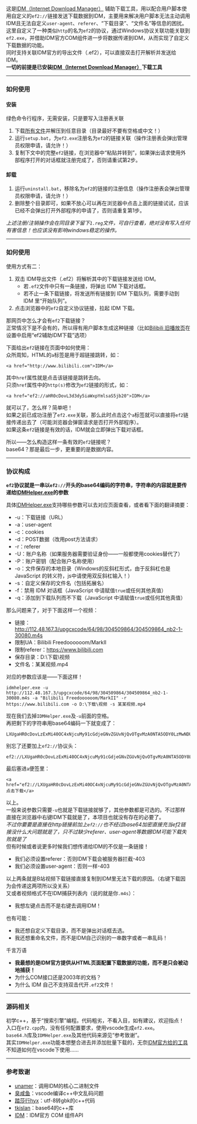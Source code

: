 这是[IDM（Internet Download Manager）](http://www.internetdownloadmanager.com/) 辅助下载工具，用以配合用户脚本使用自定义的`ef2://`链接发送下载数据到IDM，主要用来解决用户脚本无法主动调用IDM且无法自定义`user-agent`、`referer`、“下载目录”、“文件名”等信息的困扰。  
这里自定义了一种类似`http`的名为`ef2`的协议，通过Windows协议关联功能关联到`ef2.exe`，并借助IDM官方COM组件进一步将数据传递到IDM，从而实现了自定义下载数据的功能。  
同时支持关联IDM官方的导出文件（.ef2），可以直接双击打开解析并发送给 IDM。  
**一切的前提是已安装[IDM（Internet Download Manager）](http://www.internetdownloadmanager.com/)下载工具**  

---
### 如何使用

#### 安装
绿色命令行程序，无需安装，只是要写入注册表关联
1. 下载[所有文件](https://github.com/MotooriKashin/ef2/archive/master.zip)并解压到任意目录（目录最好不要有空格或中文！）
2. 运行`setup.bat`，为`ef2.exe`注册名为`ef2`的链接关联（操作注册表会弹出管理员权限申请，请允许！）
3. 复制下文中的完整`ef2`链接，在浏览器中“粘贴并转到”，如果弹出请求使用外部程序打开的对话框就注册完成了，否则请重试第2步。

#### 卸载
1. 运行`uninstall.bat`，移除名为`ef2`的链接的注册信息（操作注册表会弹出管理员权限申请，请允许！）  
2. 删除整个目录即可，如果不放心可以再在浏览器中点击上面的链接试试，应该已经不会弹出打开外部程序的申请了，否则请重复第1步。

*上述注册/注销操作会在同目录下留下`1.reg`文件，可自行查看，绝对没有写入任何有害信息！也应该没有影响windows稳定的操作。*

---
### 如何使用
使用方式有二：
   1. 双击 IDM导出文件（.ef2）将解析其中的下载链接发送给 IDM。
      - 若`.ef2`文件中只有一条链接，将弹出 IDM 下载对话框。
      - 若不止一条下载链接，将发送所有链接到 IDM 下载队列，需要手动到 IDM 里“开始队列”。
   2. 点击浏览器中的`ef2`自定义协议链接，拉起 IDM 下载。

那网页中怎么才会有`ef2`下载链接？  
正常情况下是不会有的，所以得有用户脚本生成这种链接（比如[Bilibili 旧播放页](https://github.com/MotooriKashin/Bilibili-Old/)在设置中启用“ef2辅助IDM下载”选项）  

下面给出`ef2`链接在页面中如何使用：    
众所周知，HTML的`a`标签是用于超链接跳转，如：
```
<a href="http://www.bilibili.com">IDM</a>
```
其中`href`属性就是点击该链接是跳转去向。  
只须`href`属性中的`http(s)`修改为`ef2`链接的形式，如：
```
<a href="ef2://aHR0cDovL3d3dy5iaWxpYmlsaS5jb20">IDM</a>
```
就可以了，怎么样？简单吧！  
如果之前已成功注册了`ef2.exe`关联，那么此时点击这个`a`标签就可以直接将`ef2`链接传递出去了（可能浏览器会弹窗请求是否打开外部程序）。  
如果这条`ef2`链接是有效的话，IDM就会立即弹出下载对话框。  

所以——怎么构造这样一条有效的`ef2`链接呢？  
base64？那是最后一步，更重要的是数据内容。

---
### 协议构成
**`ef2`协议就是一串以`ef2://`开头的base64编码的字符串，字符串的内容就是要传递给[IDMHelper.exe](https://github.com/unamer/IDMHelper)的参数**  

具体[IDMHelper.exe](https://github.com/unamer/IDMHelper)支持哪些参数可以去对应页面查看，或者看下面的翻译摘要：
   - -u：下载链接（URL）
   - -a：user-agent
   - -c：cookies
   - -d：POST数据（改用post方法请求）
   - -r：referer
   - -U：账户名称（如果服务器需要验证身份——一般都使用cookies替代了）
   - -P：账户密钥（配合账户名称使用）
   - -o：文件保存的本地目录（Windows的反斜杠形式，由于反斜杠也是 JavaScript 的转义符，js中请使用双反斜杠输入！）
   - -s：自定义保存的文件名（包括拓展名）
   - -f：禁用 IDM 对话框（JavaScript 中请赋值`true`或任何其他真值）
   - -q：添加到下载队列而不下载（JavaScript 中请赋值`true`或任何其他真值）

那么问题来了，对于下面这样一个视频：
   - 链接：http://112.48.167.3/upgcxcode/64/98/304509864/304509864_nb2-1-30080.m4s
   - 限制UA：Bilibili Freedoooooom/MarkII
   - 限制referer：https://www.bilibili.com
   - 保存目录：D:\下载\视频
   - 文件名：某某视频.mp4

对应的参数应该是——下面这样！
```
idmhelper.exe -u http://112.48.167.3/upgcxcode/64/98/304509864/304509864_nb2-1-30080.m4s -a "Bilibili Freedoooooom/MarkII" -r https://www.bilibili.com -o D:\下载\视频 -s 某某视频.mp4
```
现在我们去掉`IDMHelper.exe`及`-u`前面的空格。  
再把剩下的字符串用base64编码一下就变成了：
```
LXUgaHR0cDovLzExMi40OC4xNjcuMy91cGdjeGNvZGUvNjQvOTgvMzA0NTA5ODY0LzMwNDUwOTg2NF9uYjItMS0zMDA4MC5tNHMgLWEgIkJpbGliaWxpIEZyZWVkb29vb29vbS9NYXJrSUkiIC1yIGh0dHBzOi8vd3d3LmJpbGliaWxpLmNvbSAtbyBEOlzkuIvovb1c6KeG6aKRIC1zIOafkOafkOinhumikS5tcDQ
```
别忘了还要加上`ef2://`协议头：
```
ef2://LXUgaHR0cDovLzExMi40OC4xNjcuMy91cGdjeGNvZGUvNjQvOTgvMzA0NTA5ODY0LzMwNDUwOTg2NF9uYjItMS0zMDA4MC5tNHMgLWEgIkJpbGliaWxpIEZyZWVkb29vb29vbS9NYXJrSUkiIC1yIGh0dHBzOi8vd3d3LmJpbGliaWxpLmNvbSAtbyBEOlzkuIvovb1c6KeG6aKRIC1zIOafkOafkOinhumikS5tcDQ
```
最后塞进`a`便签里：
```
<a href="ef2://LXUgaHR0cDovLzExMi40OC4xNjcuMy91cGdjeGNvZGUvNjQvOTgvMzA0NTA5ODY0LzMwNDUwOTg2NF9uYjItMS0zMDA4MC5tNHMgLWEgIkJpbGliaWxpIEZyZWVkb29vb29vbS9NYXJrSUkiIC1yIGh0dHBzOi8vd3d3LmJpbGliaWxpLmNvbSAtbyBEOlzkuIvovb1c6KeG6aKRIC1zIOafkOafkOinhumikS5tcDQ">点击下载</a>
```
以上。  
一般来说参数只需要`-u`也就是下载链接就够了，其他参数都是可选的。不过那样直接在浏览器中右键IDM下载就是了，本项目也就没有存在的必要了。  
*不过你要要是直接在http链接前加上`ef2://`也不经过base64加密直接充当ef2链接没什么大问题就是了，只不过缺少referer、user-agent等数据IDM可能下载失败就是了*  
但有时候或者说更多时候我们想传递给IDM的不仅是一条链接！
   - 我们必须设置referer：否则IDM下载会被服务器拦截-403
   - 我们必须设置user-agent：否则一样-403

以上两条就是B站视频下载链接直接复制到IDM里无法下载的原因。（右键下载因为会传递这两项所以没关系）  
又或者视频格式不在IDM捕获列表内（说的就是你`.m4s`）：
   - 我想左键点击而不是右键去调用IDM！
  
也有可能：
   - 我还想自定义下载目录，而不是弹出对话框去选。
   - 我还想重命名文件，而不是IDM自己识别的一串数字或者一串乱码！  

千言万语
   - **我最想的是IDM官方提供从HTML页面配置下载数据的功能，而不是只会被动地捕获！**  
   - 为什么COM接口还是2003年的文档？
   - 为什么 IDM 自己不支持双击代开`.ef2`文件！

---
### 源码相关
初学c++，基于“搜索引擎”编程。代码粗劣，不看入目，如有建议，欢迎指点！  
入口在`ef2.cpp`内，没有任何配置要求，使用vscode生成`ef2.exe`。      
`base64.h`库及`IDMHelper.exe`及其他代码来源见“参考致谢”。  
其实`IDMHelper.exe`功能本想整合进去并添加批量下载的，无奈[IDM官方给的工具](http://www.internetdownloadmanager.com/support/idm_api.html)不知道如何在vscode下使用……

---
### 参考致谢
- [unamer](https://github.com/unamer/IDMHelper)：调用IDM的核心二进制文件
- [臭咸鱼](https://www.cnblogs.com/chouxianyu/p/11249810.html)：vscode编译c++中文乱码问题
- [踏莎行hyx](https://blog.csdn.net/u012234115/article/details/83186386)：utf-8转gbk的c++代码
- [tkislan](https://github.com/tkislan/base64)：base64的c++库  
- [IDM](http://www.internetdownloadmanager.com/support/idm_api.html)：IDM官方 COM 组件API